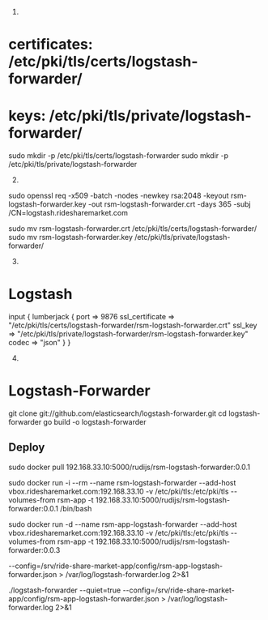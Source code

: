 1)

# certificates: /etc/pki/tls/certs/logstash-forwarder/
# keys: /etc/pki/tls/private/logstash-forwarder/

sudo mkdir -p /etc/pki/tls/certs/logstash-forwarder
sudo mkdir -p /etc/pki/tls/private/logstash-forwarder

2)
sudo openssl req -x509 -batch -nodes -newkey rsa:2048 -keyout rsm-logstash-forwarder.key -out rsm-logstash-forwarder.crt -days 365 -subj /CN=logstash.ridesharemarket.com

sudo mv rsm-logstash-forwarder.crt /etc/pki/tls/certs/logstash-forwarder/
sudo mv rsm-logstash-forwarder.key /etc/pki/tls/private/logstash-forwarder/

3)

# Logstash

input {
  lumberjack {
    port => 9876
    ssl_certificate => "/etc/pki/tls/certs/logstash-forwarder/rsm-logstash-forwarder.crt"
    ssl_key => "/etc/pki/tls/private/logstash-forwarder/rsm-logstash-forwarder.key"
    codec => "json"
  }
}

4)

# Logstash-Forwarder

git clone git://github.com/elasticsearch/logstash-forwarder.git
cd logstash-forwarder
go build -o logstash-forwarder


## Deploy

sudo docker pull 192.168.33.10:5000/rudijs/rsm-logstash-forwarder:0.0.1

sudo docker run -i --rm --name rsm-logstash-forwarder --add-host vbox.ridesharemarket.com:192.168.33.10 -v /etc/pki/tls:/etc/pki/tls --volumes-from rsm-app -t 192.168.33.10:5000/rudijs/rsm-logstash-forwarder:0.0.1 /bin/bash

sudo docker run -d --name rsm-app-logstash-forwarder --add-host vbox.ridesharemarket.com:192.168.33.10 -v /etc/pki/tls:/etc/pki/tls --volumes-from rsm-app -t 192.168.33.10:5000/rudijs/rsm-logstash-forwarder:0.0.3

--config=/srv/ride-share-market-app/config/rsm-app-logstash-forwarder.json > /var/log/logstash-forwarder.log 2>&1

./logstash-forwarder --quiet=true --config=/srv/ride-share-market-app/config/rsm-app-logstash-forwarder.json > /var/log/logstash-forwarder.log 2>&1
